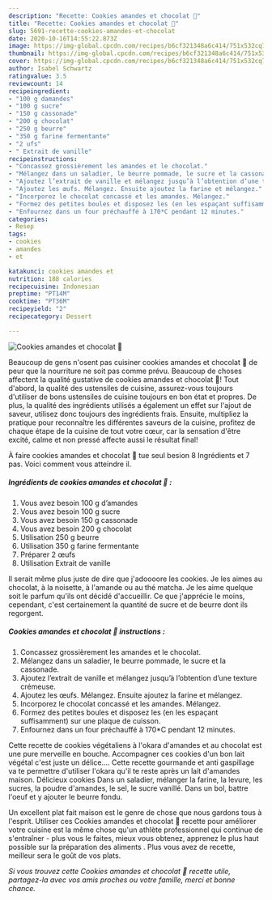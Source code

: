 ```yaml
---
description: "Recette: Cookies amandes et chocolat 🤎"
title: "Recette: Cookies amandes et chocolat 🤎"
slug: 5691-recette-cookies-amandes-et-chocolat
date: 2020-10-16T14:55:22.873Z
image: https://img-global.cpcdn.com/recipes/b6cf321348a6c414/751x532cq70/cookies-amandes-et-chocolat-🤎-photo-principale-de-la-recette.jpg
thumbnail: https://img-global.cpcdn.com/recipes/b6cf321348a6c414/751x532cq70/cookies-amandes-et-chocolat-🤎-photo-principale-de-la-recette.jpg
cover: https://img-global.cpcdn.com/recipes/b6cf321348a6c414/751x532cq70/cookies-amandes-et-chocolat-🤎-photo-principale-de-la-recette.jpg
author: Isabel Schwartz
ratingvalue: 3.5
reviewcount: 14
recipeingredient:
- "100 g damandes"
- "100 g sucre"
- "150 g cassonade"
- "200 g chocolat"
- "250 g beurre"
- "350 g farine fermentante"
- "2 ufs"
- " Extrait de vanille"
recipeinstructions:
- "Concassez grossièrement les amandes et le chocolat."
- "Mélangez dans un saladier, le beurre pommade, le sucre et la cassonade."
- "Ajoutez l’extrait de vanille et mélangez jusqu’à l’obtention d’une texture crémeuse."
- "Ajoutez les œufs. Mélangez. Ensuite ajoutez la farine et mélangez."
- "Incorporez le chocolat concassé et les amandes. Mélangez."
- "Formez des petites boules et disposez les (en les espaçant suffisamment) sur une plaque de cuisson."
- "Enfournez dans un four préchauffé à 170*C pendant 12 minutes."
categories:
- Resep
tags:
- cookies
- amandes
- et

katakunci: cookies amandes et 
nutrition: 188 calories
recipecuisine: Indonesian
preptime: "PT14M"
cooktime: "PT36M"
recipeyield: "2"
recipecategory: Dessert

---
```



![Cookies amandes et chocolat 🤎](https://img-global.cpcdn.com/recipes/b6cf321348a6c414/751x532cq70/cookies-amandes-et-chocolat-🤎-photo-principale-de-la-recette.jpg)

Beaucoup de gens n'osent pas cuisiner cookies amandes et chocolat 🤎 de peur que la nourriture ne soit pas comme prévu. Beaucoup de choses affectent la qualité gustative de cookies amandes et chocolat 🤎! Tout d'abord, la qualité des ustensiles de cuisine, assurez-vous toujours d'utiliser de bons ustensiles de cuisine toujours en bon état et propres. De plus, la qualité des ingrédients utilisés a également un effet sur l'ajout de saveur, utilisez donc toujours des ingrédients frais. Ensuite, multipliez la pratique pour reconnaître les différentes saveurs de la cuisine, profitez de chaque étape de la cuisine de tout votre cœur, car la sensation d'être excité, calme et non pressé affecte aussi le résultat final!

<!--inarticleads1-->

À faire cookies amandes et chocolat 🤎 tue seul besion 8 Ingrédients et 7 pas. Voici comment vous atteindre il.

##### Ingrédients de cookies amandes et chocolat 🤎 :

1. Vous avez besoin 100 g d’amandes
1. Vous avez besoin 100 g sucre
1. Vous avez besoin 150 g cassonade
1. Vous avez besoin 200 g chocolat
1. Utilisation 250 g beurre
1. Utilisation 350 g farine fermentante
1. Préparer 2 œufs
1. Utilisation  Extrait de vanille


Il serait même plus juste de dire que j&#39;adoooore les cookies. Je les aimes au chocolat, à la noisette, à l&#39;amande ou au thé matcha. Je les aime quelque soit le parfum qu&#39;ils ont décidé d&#39;accueillir. Ce que j&#39;apprécie le moins, cependant, c&#39;est certainement la quantité de sucre et de beurre dont ils regorgent. 

<!--inarticleads2-->

##### Cookies amandes et chocolat 🤎 instructions :

1. Concassez grossièrement les amandes et le chocolat.
1. Mélangez dans un saladier, le beurre pommade, le sucre et la cassonade.
1. Ajoutez l’extrait de vanille et mélangez jusqu’à l’obtention d’une texture crémeuse.
1. Ajoutez les œufs. Mélangez. Ensuite ajoutez la farine et mélangez.
1. Incorporez le chocolat concassé et les amandes. Mélangez.
1. Formez des petites boules et disposez les (en les espaçant suffisamment) sur une plaque de cuisson.
1. Enfournez dans un four préchauffé à 170*C pendant 12 minutes.


Cette recette de cookies végétaliens à l&#39;okara d&#39;amandes et au chocolat est une pure merveille en bouche. Accompagner ces cookies d&#39;un bon lait végétal c&#39;est juste un délice…. Cette recette gourmande et anti gaspillage va te permettre d&#39;utiliser l&#39;okara qu&#39;il te reste après un lait d&#39;amandes maison. Délicieux cookies Dans un saladier, mélanger la farine, la levure, les sucres, la poudre d&#39;amandes, le sel, le sucre vanillé. Dans un bol, battre l&#39;oeuf et y ajouter le beurre fondu. 

<!--inarticleads1-->

<p>
Un excellent plat fait maison est le genre de chose que nous gardons tous à l'esprit. Utiliser ces Cookies amandes et chocolat 🤎 recette pour améliorer votre cuisine est la même chose qu'un athlète professionnel qui continue de s'entraîner - plus vous le faites, mieux vous obtenez, apprenez le plus haut possible sur la préparation des aliments . Plus vous avez de recette, meilleur sera le goût de vos plats.
</p>

<p>
<i>Si vous trouvez cette Cookies amandes et chocolat 🤎 recette utile, partagez-la avec vos amis proches ou votre famille, merci et bonne chance.</i>
</p>
